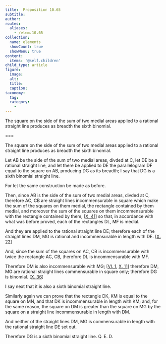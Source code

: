 ```yaml
---
title:  Proposition 10.65
subtitle: 
author:
routes:
  aliases:
    - /elem.10.65
collection:
  name: elements
  showCount: true
  showMenu: true
content:
  items: '@self.children'
child_type: article
figure:
  image:
  alt:
  title:
  caption:
taxonomy:
  tag:
  category:
    - 
---
```


<p><hi rend="ital">The square on the side of the sum of two medial areas applied to a rational straight line produces as breadth the sixth binomial</hi>. </p>

===

<p><span class="ital">The square on the side of the sum of two medial areas applied to a rational straight line produces as breadth the sixth binomial</span>. </p>

<p>Let <span class="ital">AB</span> be the side of the sum of two medial areas, divded at <span class="ital">C</span>, let <span class="ital">DE</span> be a rational straight line, and let there be applied to <span class="ital">DE</span> the parallelogram <span class="ital">DF</span> equal to the square on <span class="ital">AB</span>, producing <span class="ital">DG</span> as its breadth; <pb n="144"/>I say that <span class="ital">DG</span> is a sixth binomial straight line. </p>

<p>For let the same construction be made as before. </p>

<p>Then, since <span class="ital">AB</span> is the side of the sum of two medial areas, divded at <span class="ital">C</span>, therefore <span class="ital">AC</span>, <span class="ital">CB</span> are straight lines incommensurable in square which make the sum of the squares on them medial, the rectangle contained by them medial, and moreover the sum of the squares on them incommensurable with the rectangle contained by them, [<a href="/elem.10.41">X. 41</a>]  so that, in accordance with what was before proved, each of the rectangles <span class="ital">DL</span>, <span class="ital">MF</span> is medial. </p>

<p>And they are applied to the rational straight line <span class="ital">DE</span>; therefore each of the straight lines <span class="ital">DM</span>, <span class="ital">MG</span> is rational and incommensurable in length with <span class="ital">DE</span>. [<a href="/elem.10.22">X. 22</a>] </p>

<p>And, since the sum of the squares on <span class="ital">AC</span>, <span class="ital">CB</span> is incommensurable with twice the rectangle <span class="ital">AC</span>, <span class="ital">CB</span>, therefore <span class="ital">DL</span> is incommensurable with <span class="ital">MF</span>. </p>

<p>Therefore <span class="ital">DM</span> is also incommensurable with <span class="ital">MG</span>; [<a href="/elem.6.1">VI. 1</a>, <a href="/elem.10.11">X. 11</a>] therefore <span class="ital">DM</span>, <span class="ital">MG</span> are rational straight lines commensurable in square only; therefore <span class="ital">DG</span> is binomial. [<a href="/elem.10.36">X. 36</a>] </p>

<p>I say next that it is also a sixth binomial straight line. </p>

<p>Similarly again we can prove that the rectangle <span class="ital">DK</span>, <span class="ital">KM</span> is equal to the square on <span class="ital">MN</span>, and that <span class="ital">DK</span> is incommensurable in length with <span class="ital">KM</span>; and, for the same reason, the square on <span class="ital">DM</span> is greater than the square on <span class="ital">MG</span> by the square on a straight line incommensurable in length with <span class="ital">DM</span>. </p>

<p>And neither of the straight lines <span class="ital">DM</span>, <span class="ital">MG</span> is commensurable in length with the rational straight line <span class="ital">DE</span> set out. </p>

<p>Therefore <span class="ital">DG</span> is a sixth binomial straight line. Q. E. D.<pb n="145"/></p>
